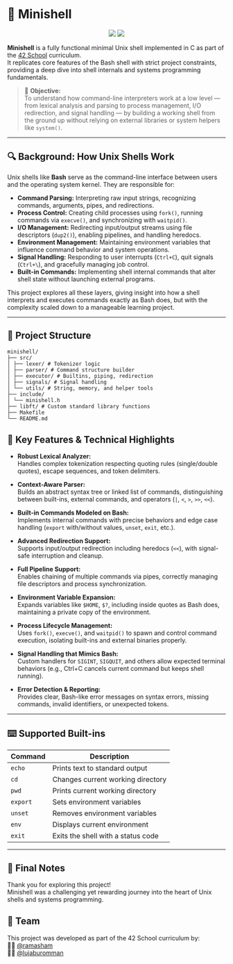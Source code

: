 # 🐚 Minishell

<p align="center">
  <img src="https://img.shields.io/badge/42-Project-blue?style=flat&logo=42&logoColor=white" />
  <img src="https://img.shields.io/badge/C-language-blue?style=flat&logo=c&logoColor=white" />
</p>


**Minishell** is a fully functional minimal Unix shell implemented in C as part of the [42 School](https://42.fr/) curriculum.  
It replicates core features of the Bash shell with strict project constraints, providing a deep dive into shell internals and systems programming fundamentals.

> 🧠 **Objective:**  
> To understand how command-line interpreters work at a low level — from lexical analysis and parsing to process management, I/O redirection, and signal handling — by building a working shell from the ground up without relying on external libraries or system helpers like `system()`.

---

## 🔍 Background: How Unix Shells Work

Unix shells like **Bash** serve as the command-line interface between users and the operating system kernel. They are responsible for:

- **Command Parsing:** Interpreting raw input strings, recognizing commands, arguments, pipes, and redirections.
- **Process Control:** Creating child processes using `fork()`, running commands via `execve()`, and synchronizing with `waitpid()`.
- **I/O Management:** Redirecting input/output streams using file descriptors (`dup2()`), enabling pipelines, and handling heredocs.
- **Environment Management:** Maintaining environment variables that influence command behavior and system operations.
- **Signal Handling:** Responding to user interrupts (`Ctrl+C`), quit signals (`Ctrl+\`), and gracefully managing job control.
- **Built-in Commands:** Implementing shell internal commands that alter shell state without launching external programs.

This project explores all these layers, giving insight into how a shell interprets and executes commands exactly as Bash does, but with the complexity scaled down to a manageable learning project.

---

## 📂 Project Structure
```
minishell/
├── src/
│ ├── lexer/ # Tokenizer logic
│ ├── parser/ # Command structure builder
│ ├── executor/ # Builtins, piping, redirection
│ ├── signals/ # Signal handling
│ └── utils/ # String, memory, and helper tools
├── include/
│ └── minishell.h
├── libft/ # Custom standard library functions
├── Makefile
└── README.md
```

## 🚀 Key Features & Technical Highlights

- **Robust Lexical Analyzer:**  
  Handles complex tokenization respecting quoting rules (single/double quotes), escape sequences, and token delimiters.

- **Context-Aware Parser:**  
  Builds an abstract syntax tree or linked list of commands, distinguishing between built-ins, external commands, and operators (`|`, `<`, `>`, `>>`, `<<`).

- **Built-in Commands Modeled on Bash:**  
  Implements internal commands with precise behaviors and edge case handling (`export` with/without values, `unset`, `exit`, etc.).

- **Advanced Redirection Support:**  
  Supports input/output redirection including heredocs (`<<`), with signal-safe interruption and cleanup.

- **Full Pipeline Support:**  
  Enables chaining of multiple commands via pipes, correctly managing file descriptors and process synchronization.

- **Environment Variable Expansion:**  
  Expands variables like `$HOME`, `$?`, including inside quotes as Bash does, maintaining a private copy of the environment.

- **Process Lifecycle Management:**  
  Uses `fork()`, `execve()`, and `waitpid()` to spawn and control command execution, isolating built-ins and external binaries properly.

- **Signal Handling that Mimics Bash:**  
  Custom handlers for `SIGINT`, `SIGQUIT`, and others allow expected terminal behaviors (e.g., Ctrl+C cancels current command but keeps shell running).

- **Error Detection & Reporting:**  
  Provides clear, Bash-like error messages on syntax errors, missing commands, invalid identifiers, or unexpected tokens.

---

## ⌨️ Supported Built-ins

| Command  | Description                            |
|----------|-------------------------------------|
| `echo`   | Prints text to standard output      |
| `cd`     | Changes current working directory   |
| `pwd`    | Prints current working directory    |
| `export` | Sets environment variables          |
| `unset`  | Removes environment variables       |
| `env`    | Displays current environment        |
| `exit`   | Exits the shell with a status code  |

---

## 🙏 Final Notes

Thank you for exploring this project!  
Minishell was a challenging yet rewarding journey into the heart of Unix shells and systems programming.

## 👥 Team
This project was developed as part of the 42 School curriculum by:  
🧑‍💻 [@ramasham](https://github.com/ramasham)  
🧑‍💻 [@lujaburomman](https://github.com/lujaburomman)
